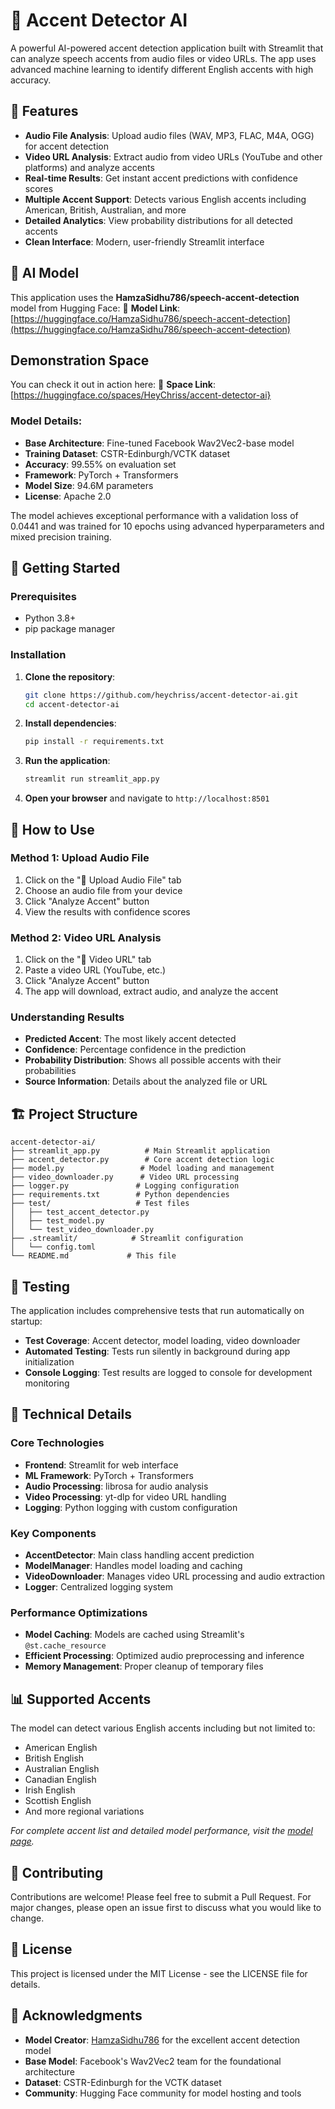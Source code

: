 # 🎤 Accent Detector AI

A powerful AI-powered accent detection application built with Streamlit that can analyze speech accents from audio files or video URLs. The app uses advanced machine learning to identify different English accents with high accuracy.

## 🌟 Features

- **Audio File Analysis**: Upload audio files (WAV, MP3, FLAC, M4A, OGG) for accent detection
- **Video URL Analysis**: Extract audio from video URLs (YouTube and other platforms) and analyze accents
- **Real-time Results**: Get instant accent predictions with confidence scores
- **Multiple Accent Support**: Detects various English accents including American, British, Australian, and more
- **Detailed Analytics**: View probability distributions for all detected accents
- **Clean Interface**: Modern, user-friendly Streamlit interface

## 🤖 AI Model

This application uses the **HamzaSidhu786/speech-accent-detection** model from Hugging Face:
🔗 **Model Link**: [https://huggingface.co/HamzaSidhu786/speech-accent-detection](https://huggingface.co/HamzaSidhu786/speech-accent-detection)


##  Demonstration Space

You can check it out in action here: 
🔗 **Space Link**: [https://huggingface.co/spaces/HeyChriss/accent-detector-ai}



### Model Details:
- **Base Architecture**: Fine-tuned Facebook Wav2Vec2-base model
- **Training Dataset**: CSTR-Edinburgh/VCTK dataset
- **Accuracy**: 99.55% on evaluation set
- **Framework**: PyTorch + Transformers
- **Model Size**: 94.6M parameters
- **License**: Apache 2.0

The model achieves exceptional performance with a validation loss of 0.0441 and was trained for 10 epochs using advanced hyperparameters and mixed precision training.

## 🚀 Getting Started

### Prerequisites

- Python 3.8+
- pip package manager

### Installation

1. **Clone the repository**:
   ```bash
   git clone https://github.com/heychriss/accent-detector-ai.git
   cd accent-detector-ai
   ```

2. **Install dependencies**:
   ```bash
   pip install -r requirements.txt
   ```

3. **Run the application**:
   ```bash
   streamlit run streamlit_app.py
   ```

4. **Open your browser** and navigate to `http://localhost:8501`

## 📖 How to Use

### Method 1: Upload Audio File
1. Click on the "📁 Upload Audio File" tab
2. Choose an audio file from your device
3. Click "Analyze Accent" button
4. View the results with confidence scores

### Method 2: Video URL Analysis
1. Click on the "🔗 Video URL" tab
2. Paste a video URL (YouTube, etc.)
3. Click "Analyze Accent" button
4. The app will download, extract audio, and analyze the accent

### Understanding Results
- **Predicted Accent**: The most likely accent detected
- **Confidence**: Percentage confidence in the prediction
- **Probability Distribution**: Shows all possible accents with their probabilities
- **Source Information**: Details about the analyzed file or URL

## 🏗️ Project Structure

```
accent-detector-ai/
├── streamlit_app.py          # Main Streamlit application
├── accent_detector.py        # Core accent detection logic
├── model.py                 # Model loading and management
├── video_downloader.py      # Video URL processing
├── logger.py               # Logging configuration
├── requirements.txt        # Python dependencies
├── test/                   # Test files
│   ├── test_accent_detector.py
│   ├── test_model.py
│   └── test_video_downloader.py
├── .streamlit/            # Streamlit configuration
│   └── config.toml
└── README.md             # This file
```

## 🧪 Testing

The application includes comprehensive tests that run automatically on startup:

- **Test Coverage**: Accent detector, model loading, video downloader
- **Automated Testing**: Tests run silently in background during app initialization
- **Console Logging**: Test results are logged to console for development monitoring

## 🔧 Technical Details

### Core Technologies
- **Frontend**: Streamlit for web interface
- **ML Framework**: PyTorch + Transformers
- **Audio Processing**: librosa for audio analysis
- **Video Processing**: yt-dlp for video URL handling
- **Logging**: Python logging with custom configuration

### Key Components
- **AccentDetector**: Main class handling accent prediction
- **ModelManager**: Handles model loading and caching
- **VideoDownloader**: Manages video URL processing and audio extraction
- **Logger**: Centralized logging system

### Performance Optimizations
- **Model Caching**: Models are cached using Streamlit's `@st.cache_resource`
- **Efficient Processing**: Optimized audio preprocessing and inference
- **Memory Management**: Proper cleanup of temporary files

## 📊 Supported Accents

The model can detect various English accents including but not limited to:
- American English
- British English
- Australian English
- Canadian English
- Irish English
- Scottish English
- And more regional variations

*For complete accent list and detailed model performance, visit the [model page](https://huggingface.co/HamzaSidhu786/speech-accent-detection).*

## 🤝 Contributing

Contributions are welcome! Please feel free to submit a Pull Request. For major changes, please open an issue first to discuss what you would like to change.

## 📄 License

This project is licensed under the MIT License - see the LICENSE file for details.

## 🙏 Acknowledgments

- **Model Creator**: [HamzaSidhu786](https://huggingface.co/HamzaSidhu786) for the excellent accent detection model
- **Base Model**: Facebook's Wav2Vec2 team for the foundational architecture
- **Dataset**: CSTR-Edinburgh for the VCTK dataset
- **Community**: Hugging Face community for model hosting and tools

